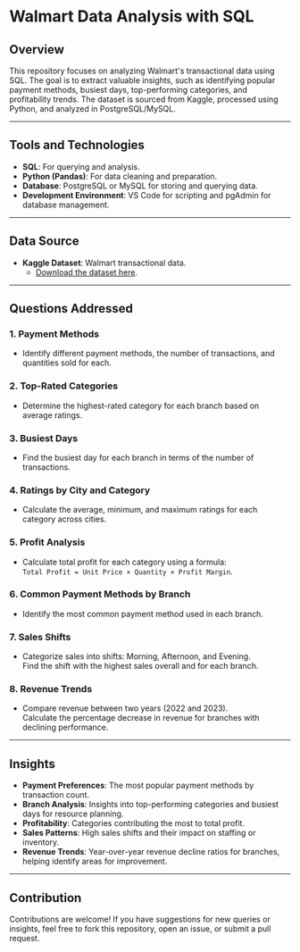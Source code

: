 # Walmart Data Analysis with SQL

## Overview
This repository focuses on analyzing Walmart's transactional data using SQL. The goal is to extract valuable insights, such as identifying popular payment methods, busiest days, top-performing categories, and profitability trends. The dataset is sourced from Kaggle, processed using Python, and analyzed in PostgreSQL/MySQL.

---

## Tools and Technologies
- **SQL**: For querying and analysis.
- **Python (Pandas)**: For data cleaning and preparation.
- **Database**: PostgreSQL or MySQL for storing and querying data.
- **Development Environment**: VS Code for scripting and pgAdmin for database management.

---

## Data Source
- **Kaggle Dataset**: Walmart transactional data.
  - [Download the dataset here]([https://www.kaggle.com/](https://www.kaggle.com/datasets/vishwavidhatha/walmart)).

---

## Questions Addressed

### 1. Payment Methods
- Identify different payment methods, the number of transactions, and quantities sold for each.

### 2. Top-Rated Categories
- Determine the highest-rated category for each branch based on average ratings.

### 3. Busiest Days
- Find the busiest day for each branch in terms of the number of transactions.

### 4. Ratings by City and Category
- Calculate the average, minimum, and maximum ratings for each category across cities.

### 5. Profit Analysis
- Calculate total profit for each category using a formula:  
  `Total Profit = Unit Price × Quantity × Profit Margin`.

### 6. Common Payment Methods by Branch
- Identify the most common payment method used in each branch.

### 7. Sales Shifts
- Categorize sales into shifts: Morning, Afternoon, and Evening.  
  Find the shift with the highest sales overall and for each branch.

### 8. Revenue Trends
- Compare revenue between two years (2022 and 2023).  
  Calculate the percentage decrease in revenue for branches with declining performance.

---

## Insights
- **Payment Preferences**: The most popular payment methods by transaction count.
- **Branch Analysis**: Insights into top-performing categories and busiest days for resource planning.
- **Profitability**: Categories contributing the most to total profit.
- **Sales Patterns**: High sales shifts and their impact on staffing or inventory.
- **Revenue Trends**: Year-over-year revenue decline ratios for branches, helping identify areas for improvement.

---

## Contribution
Contributions are welcome! If you have suggestions for new queries or insights, feel free to fork this repository, open an issue, or submit a pull request.
